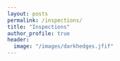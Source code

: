 ```yaml
---
layout: posts
permalink: /inspections/
title: "Inspections"
author_profile: true
header:
  image: "/images/darkhedges.jfif"
---
```

